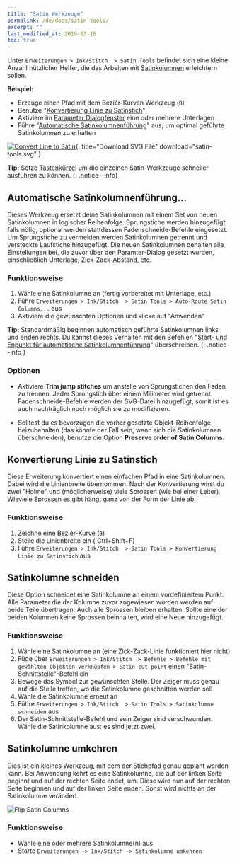 ```yaml
---
title: "Satin Werkzeuge"
permalink: /de/docs/satin-tools/
excerpt: ""
last_modified_at: 2019-03-16
toc: true
---
```

Unter `Erweiterungen > Ink/Stitch  > Satin Tools` befindet sich eine kleine Anzahl nützlicher Helfer, die das Arbeiten mit [Satinkolumnen](/docs/stitches/satin-column/) erleichtern sollen.

**Beispiel:**
* Erzeuge einen Pfad mit dem Beziér-Kurven Werkzeug (`B`)
* Benutze "[Konvertierung Linie zu Satinstich](/de/docs/satin-tools/#konvertierung-linie-zu-satinstich)"
* Aktiviere im [Parameter Dialogfenster](/de/docs/params/#satinkolumne) eine oder mehrere Unterlagen
* Führe "[Automatische Satinkolumnenführung](/docs/satin-tools/#automatische-satinkolumnenführung)" aus, um optimal geführte Satinkolumnen zu erhalten

[![Convert Line to Satin](/assets/images/docs/en/satin-tools.svg)](/assets/images/docs/en/satin-tools.svg){: title="Download SVG File" download="satin-tools.svg" }

**Tip:** Setze [Tastenkürzel](/docs/customize/) um die einzelnen Satin-Werkzeuge schneller ausführen zu können.
{: .notice--info}

## Automatische Satinkolumnenführung...

Dieses Werkzeug ersetzt deine Satinkolumnen mit einem Set von neuen Satinkolumnen in logischer Reihenfolge. Sprungstiche werden hinzugefügt, falls nötig, optional werden stattdessen Fadenschneide-Befehle eingesetzt. Um Sprungstiche zu vermeiden werden Satinkolumnen getrennt und versteckte Laufstiche hinzugefügt. Die neuen Satinkolumnen behalten alle Einstellungen bei, die zuvor über den Paramter-Dialog gesetzt wurden, einschließlich Unterlage, Zick-Zack-Abstand, etc.

### Funktionsweise

1. Wähle eine Satinkolumne an (fertig vorbereitet mit Unterlage, etc.)
2. Führe `Erweiterungen > Ink/Stitch  > Satin Tools > Auto-Route Satin Columns...` aus
3. Aktiviere die gewünschten Optionen und klicke auf "Anwenden"

**Tip:** Standardmäßig beginnen automatisch geführte Satinkolumnen links und enden rechts. Du kannst dieses Verhalten mit den Befehlen "[Start- und Enpunkt für automatische Satinkolumnenführung](/de/docs/visual-commands/#--start--und-endposition-für-automatische-satinkolumnenführung)" überschreiben.
{: .notice--info }

### Optionen

* Aktiviere **Trim jump stitches** um anstelle von Sprungstichen den Faden zu trennen. Jeder Sprungstich über einem Milimeter wird getrennt. Fadenschneide-Befehle werden der SVG-Datei hinzugefügt, somit ist es auch nachträglich noch möglich sie zu modifizieren.

* Solltest du es bevorzugen die vorher gesetzte Objekt-Reihenfolge beizubehalten (das könnte der Fall sein, wenn sich die Satinkolumnen überschneiden), benutze die Option **Preserve order of Satin Columns**.

## Konvertierung Linie zu Satinstich

Diese Erweiterung konvertiert einen einfachen Pfad in eine Satinkolumnen. Dabei wird die Linienbreite übernommen. Nach der Konvertierung wirst du zwei "Holme" und (möglicherweise) viele Sprossen (wie bei einer Leiter). Wieviele Sprossen es gibt hängt ganz von der Form der Linie ab.

### Funktionsweise

1. Zeichne eine Beziér-Kurve (`B`)
2. Stelle die Linienbreite ein (`Ctrl+Shift+F)
2. Führe `Erweiterungen > Ink/Stitch  > Satin Tools > Konvertierung Linie zu Satinstich` aus

## Satinkolumne schneiden

Diese Option schneidet eine Satinkolumne an einem vordefiniertem Punkt. Alle Parameter die der Kolumne zuvor zugewiesen wurden werden auf beide Teile übertragen. Auch alle Sprossen bleiben erhalten. Sollte eine der beiden Kolumnen keine Sprossen beinhalten, wird eine Neue hinzugefügt.

### Funktionsweise

1. Wähle eine Satinkolumne an (eine Zick-Zack-Linie funktioniert hier nicht)
2. Füge über `Erweiterungen > Ink/Stitch  > Befehle > Befehle mit gewählten Objekten verknüpfen > Satin cut point` einen "Satin-Schnittstelle"-Befehl ein
3. Bewege das Symbol zur gewünschten Stelle. Der Zeiger muss genau auf die Stelle treffen, wo die Satinkolumne geschnitten werden soll
4. Wähle die Satinkolumne erneut an
5. Führe `Erweiterungen > Ink/Stitch  > Satin Tools > Satinkolumne schneiden` aus
6. Der Satin-Schnittstelle-Befehl und sein Zeiger sind verschwunden. Wähle die Satinkolumne aus: es sind jetzt zwei.

## Satinkolumne umkehren

Dies ist ein kleines Werkzeug, mit dem der Stichpfad genau geplant werden kann. Bei Anwendung kehrt es eine Satinkolumne, die auf der linken Seite beginnt und auf der rechten Seite endet, um. Diese wird nun auf der rechten Seite beginnen und auf der linken Seite enden.
Sonst wird nichts an der Satinkolumne verändert.

![Flip Satin Columns](/assets/images/docs/en/flip-satin-column.jpg)

### Funktionsweise

* Wähle eine oder mehrere Satinkolumne(n) aus
* Starte `Erweiterungen -> Ink/Stitch -> Satinkolumne umkehren`


